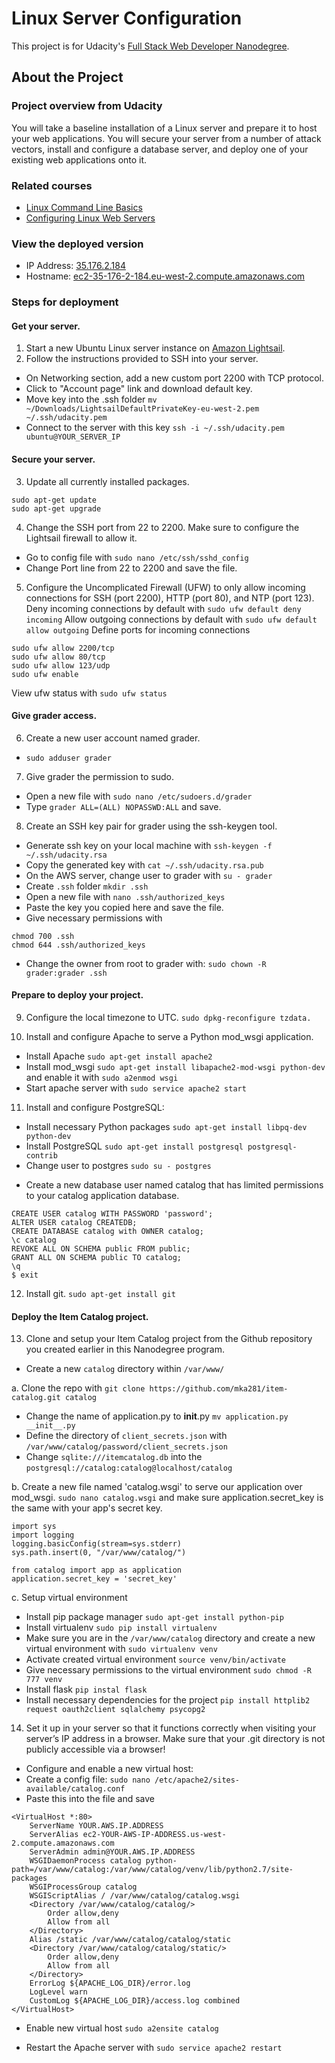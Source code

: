 # Linux Server Configuration

This project is for Udacity's [Full Stack Web Developer Nanodegree](https://www.udacity.com/course/full-stack-web-developer-nanodegree--nd004).

## About the Project

### Project overview from Udacity
You will take a baseline installation of a Linux server and prepare it to host your web applications. You will secure your server from a number of attack vectors, install and configure a database server, and deploy one of your existing web applications onto it.

### Related courses
- [Linux Command Line Basics](https://www.udacity.com/course/linux-command-line-basics--ud595)
- [Configuring Linux Web Servers](https://www.udacity.com/course/configuring-linux-web-servers--ud299)

### View the deployed version
- IP Address: [35.176.2.184](http://35.176.2.184)
- Hostname: [ec2-35-176-2-184.eu-west-2.compute.amazonaws.com](http://ec2-35-176-2-184.eu-west-2.compute.amazonaws.com)

### Steps for deployment
#### Get your server.
1. Start a new Ubuntu Linux server instance on [Amazon Lightsail](https://lightsail.aws.amazon.com/).
2. Follow the instructions provided to SSH into your server.
- On Networking section, add a new custom port 2200 with TCP protocol.
- Click to "Account page" link and download default key.
- Move key into the .ssh folder `mv ~/Downloads/LightsailDefaultPrivateKey-eu-west-2.pem
 ~/.ssh/udacity.pem`
- Connect to the server with this key `ssh -i ~/.ssh/udacity.pem ubuntu@YOUR_SERVER_IP`

#### Secure your server.
3. Update all currently installed packages.
```
sudo apt-get update
sudo apt-get upgrade
```

4. Change the SSH port from 22 to 2200. Make sure to configure the Lightsail firewall to allow it.
- Go to config file with `sudo nano /etc/ssh/sshd_config`
- Change Port line from 22 to 2200 and save the file.

5. Configure the Uncomplicated Firewall (UFW) to only allow incoming connections for SSH (port 2200), HTTP (port 80), and NTP (port 123).
Deny incoming connections by default with `sudo ufw default deny incoming`
Allow outgoing connections by default with `sudo ufw default allow outgoing`
Define ports for incoming connections
```
sudo ufw allow 2200/tcp
sudo ufw allow 80/tcp
sudo ufw allow 123/udp
sudo ufw enable
```
View ufw status with `sudo ufw status`

#### Give grader access.
6. Create a new user account named grader.
- `sudo adduser grader`
7. Give grader the permission to sudo.
- Open a new file with `sudo nano /etc/sudoers.d/grader`
- Type `grader ALL=(ALL) NOPASSWD:ALL` and save.
8. Create an SSH key pair for grader using the ssh-keygen tool.
- Generate ssh key on your local machine with `ssh-keygen -f ~/.ssh/udacity.rsa`
- Copy the generated key with `cat ~/.ssh/udacity.rsa.pub`
- On the AWS server, change user to grader with `su - grader`
- Create `.ssh` folder `mkdir .ssh`
- Open a new file with `nano .ssh/authorized_keys`
- Paste the key you copied here and save the file.
- Give necessary permissions with
```
chmod 700 .ssh
chmod 644 .ssh/authorized_keys
```
- Change the owner from root to grader with: `sudo chown -R grader:grader .ssh`

#### Prepare to deploy your project.
9. Configure the local timezone to UTC. `sudo dpkg-reconfigure tzdata.`

10. Install and configure Apache to serve a Python mod_wsgi application.
- Install Apache `sudo apt-get install apache2`
- Install mod_wsgi `sudo apt-get install libapache2-mod-wsgi python-dev` and enable it with `sudo a2enmod wsgi`
- Start apache server with `sudo service apache2 start`

11. Install and configure PostgreSQL:
- Install necessary Python packages `sudo apt-get install libpq-dev python-dev`
- Install PostgreSQL `sudo apt-get install postgresql postgresql-contrib`
- Change user to postgres `sudo su - postgres`
* Create a new database user named catalog that has limited permissions to your catalog application database.
```
CREATE USER catalog WITH PASSWORD 'password';
ALTER USER catalog CREATEDB;
CREATE DATABASE catalog with OWNER catalog;
\c catalog
REVOKE ALL ON SCHEMA public FROM public;
GRANT ALL ON SCHEMA public TO catalog;
\q
$ exit
```

12. Install git. `sudo apt-get install git`

#### Deploy the Item Catalog project.
13. Clone and setup your Item Catalog project from the Github repository you created earlier in this Nanodegree program.
- Create a new `catalog` directory within `/var/www/`

a. Clone the repo with `git clone https://github.com/mka281/item-catalog.git catalog`
- Change the name of application.py to __init__.py `mv application.py __init__.py`
- Define the directory of `client_secrets.json` with `/var/www/catalog/password/client_secrets.json`
- Change `sqlite:///itemcatalog.db` into the `postgresql://catalog:catalog@localhost/catalog`

b. Create a new file named 'catalog.wsgi' to serve our application over mod_wsgi. `sudo nano catalog.wsgi` and make sure application.secret_key is the same with your app's secret key.  
```
import sys
import logging
logging.basicConfig(stream=sys.stderr)
sys.path.insert(0, "/var/www/catalog/")

from catalog import app as application
application.secret_key = 'secret_key'
```

c. Setup virtual environment
- Install pip package manager `sudo apt-get install python-pip`
- Install virtualenv `sudo pip install virtualenv`
- Make sure you are in the `/var/www/catalog` directory and create a new virtual environment with `sudo virtualenv venv`
- Activate created virtual environment `source venv/bin/activate`
- Give necessary permissions to the virtual environment `sudo chmod -R 777 venv`
- Install flask `pip instal flask`
- Install necessary dependencies for the project `pip install httplib2 request oauth2client sqlalchemy psycopg2`


14. Set it up in your server so that it functions correctly when visiting your server’s IP address in a browser. Make sure that your .git directory is not publicly accessible via a browser!
- Configure and enable a new virtual host:
- Create a config file: `sudo nano /etc/apache2/sites-available/catalog.conf`
- Paste this into the file and save
```
<VirtualHost *:80>
    ServerName YOUR.AWS.IP.ADDRESS
    ServerAlias ec2-YOUR-AWS-IP-ADDRESS.us-west-2.compute.amazonaws.com
    ServerAdmin admin@YOUR.AWS.IP.ADDRESS
    WSGIDaemonProcess catalog python-path=/var/www/catalog:/var/www/catalog/venv/lib/python2.7/site-packages
    WSGIProcessGroup catalog
    WSGIScriptAlias / /var/www/catalog/catalog.wsgi
    <Directory /var/www/catalog/catalog/>
        Order allow,deny
        Allow from all
    </Directory>
    Alias /static /var/www/catalog/catalog/static
    <Directory /var/www/catalog/catalog/static/>
        Order allow,deny
        Allow from all
    </Directory>
    ErrorLog ${APACHE_LOG_DIR}/error.log
    LogLevel warn
    CustomLog ${APACHE_LOG_DIR}/access.log combined
</VirtualHost>
```
- Enable new virtual host `sudo a2ensite catalog`

- Restart the Apache server with `sudo service apache2 restart`
